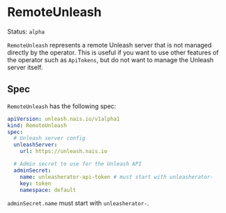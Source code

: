 # RemoteUnleash

Status: `alpha`

`RemoteUnleash` represents a remote Unleash server that is not managed directly by the operator. This is useful if you want to use other features of the operator such as `ApiTokens`, but do not want to manage the Unleash server itself.

## Spec

`RemoteUnleash` has the following spec:

```yaml
apiVersion: unleash.nais.io/v1alpha1
kind: RemoteUnleash
spec:
  # Unleash server config
  unleashServer:
    url: https://unleash.nais.io

  # Admin secret to use for the Unleash API
  adminSecret:
    name: unleasherator-api-token # must start with unleasherator-
    key: token
    namespace: default
```

`adminSecret.name` must start with `unleasherator-`.